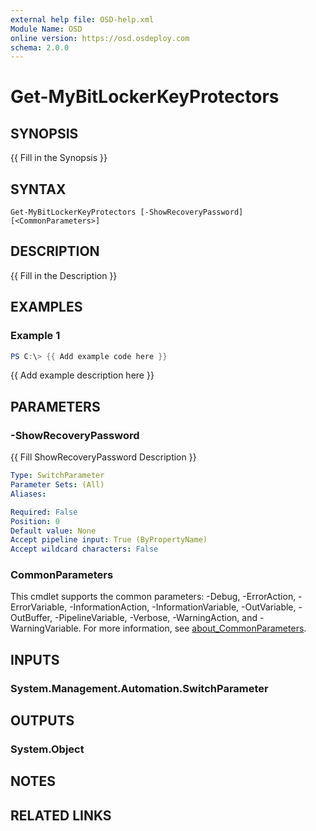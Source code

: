 ```yaml
---
external help file: OSD-help.xml
Module Name: OSD
online version: https://osd.osdeploy.com
schema: 2.0.0
---
```


# Get-MyBitLockerKeyProtectors

## SYNOPSIS
{{ Fill in the Synopsis }}

## SYNTAX

```
Get-MyBitLockerKeyProtectors [-ShowRecoveryPassword] [<CommonParameters>]
```

## DESCRIPTION
{{ Fill in the Description }}

## EXAMPLES

### Example 1
```powershell
PS C:\> {{ Add example code here }}
```

{{ Add example description here }}

## PARAMETERS

### -ShowRecoveryPassword
{{ Fill ShowRecoveryPassword Description }}

```yaml
Type: SwitchParameter
Parameter Sets: (All)
Aliases:

Required: False
Position: 0
Default value: None
Accept pipeline input: True (ByPropertyName)
Accept wildcard characters: False
```

### CommonParameters
This cmdlet supports the common parameters: -Debug, -ErrorAction, -ErrorVariable, -InformationAction, -InformationVariable, -OutVariable, -OutBuffer, -PipelineVariable, -Verbose, -WarningAction, and -WarningVariable. For more information, see [about_CommonParameters](http://go.microsoft.com/fwlink/?LinkID=113216).

## INPUTS

### System.Management.Automation.SwitchParameter

## OUTPUTS

### System.Object
## NOTES

## RELATED LINKS
